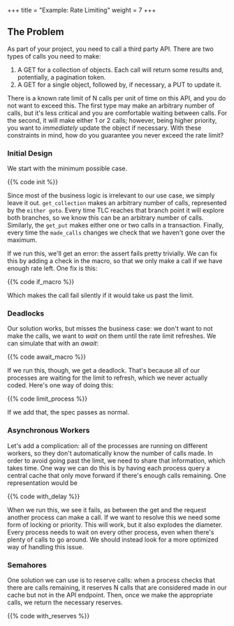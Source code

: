 +++
title = "Example: Rate Limiting"
weight = 7
+++

## The Problem

As part of your project, you need to call a third party API. There are two types of calls you need to make:

1. A GET for a collection of objects. Each call will return some results and, potentially, a pagination token.
1. A GET for a single object, followed by, if necessary, a PUT to update it.

There is a known rate limit of N calls per unit of time on this API, and you do not want to exceed this. The first type may make an arbitrary number of calls, but it's less critical and you are comfortable waiting between calls. For the second, it will make either 1 or 2 calls; however, being higher priority, you want to _immediately_ update the object if necessary. With these constraints in mind, how do you guarantee you never exceed the rate limit?

### Initial Design

We start with the minimum possible case.

{{% code init %}}

Since most of the business logic is irrelevant to our use case, we simply leave it out. `get_collection` makes an arbitrary number of calls, represented by the `either goto`. Every time TLC reaches that branch point it will explore both branches, so we know this can be an arbitrary number of calls. Similarly, the `get_put` makes either one or two calls in a transaction. Finally, every time the `made_calls` changes we check that we haven't gone over the maximum.

If we run this, we'll get an error: the assert fails pretty trivially. We can fix this by adding a check in the macro, so that we only make a call if we have enough rate left. One fix is this:

{{% code if_macro %}}

Which makes the call fail silently if it would take us past the limit.

### Deadlocks

Our solution works, but misses the business case: we don't want to not make the calls, we want to _wait_ on them until the rate limit refreshes. We can simulate that with an _await_:

{{% code await_macro %}}

If we run this, though, we get a deadlock. That's because all of our processes are waiting for the limit to refresh, which we never actually coded. Here's one way of doing this:

{{% code limit_process %}}

If we add that, the spec passes as normal.

### Asynchronous Workers

Let's add a complication: all of the processes are running on different workers, so they don't automatically know the number of calls made. In order to avoid going past the limit, we need to share that information, which takes time. One way we can do this is by having each process query a central cache that only move forward if there's enough calls remaining. One representation would be

{{% code with_delay %}}

When we run this, we see it fails, as between the get and the request another process can make a call. If we want to resolve this we need some form of locking or priority. This will work, but it also explodes the diameter. Every process needs to wait on every other process, even when there's plenty of calls to go around. We should instead look for a more optimized way of handling this issue.

### Semahores

One solution we can use is to reserve calls: when a process checks that there are calls remaining, it reserves N calls that are considered made in our cache but not in the API endpoint. Then, once we make the appropriate calls, we return the necessary reserves.

{{% code with_reserves %}}
